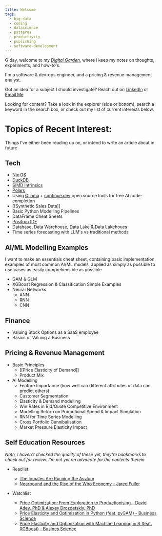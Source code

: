 ```yaml
---
title: Welcome
tags:
  - big-data
  - coding
  - datascience
  - patterns
  - productivity
  - publishing
  - software-development
---
```


G'day, welcome to my *[Digital Garden](https://quartz.jzhao.xyz/philosophy)*, where I keep my notes on thoughts, experiments, and how-to's.

I'm a software & dev-ops engineer, and a pricing & revenue management analyst.

Got an idea for a subject I should investigate? Reach out on [LinkedIn](https://www.linkedin.com/in/sean-missingham/) or [Email Me](mailto:sean@missingham.net)

Looking for content? Take a look in the explorer (side or bottom), search a keyword in the search box, or check out my list of current interests below.

# Topics of Recent Interest:

Things I've either been reading up on, or intend to write an article about in future
## Tech

- [Nix OS](https://nixos.org/)
- [DuckDB](https://duckdb.org/why_duckdb)
- [SIMD Intrinsics](https://stackoverflow.blog/2020/07/08/improving-performance-with-simd-intrinsics-in-three-use-cases/)
- [Polars](https://docs.pola.rs/)
- Using [Ollama](https://ollama.com/library) + [continue.dev](https://www.continue.dev/) open source tools for free AI code-completion
- [[Synthetic Sales Data]]
- Basic Python Modelling Pipelines
- DataFrame Cheat Sheets
- [Positron IDE](https://github.com/posit-dev/positron )
- Database, Data Warehouse, Data Lake & Data Lakehoues
- Time series forecasting with LLM's vs traditional methods

## AI/ML Modelling Examples

I want to make an essentials cheat sheet, containing basic implementation examples of most common AI/ML models, applied as simply as possible to use cases as easily comprehensible as possible

- GAM & GLM
- XGBoost Regression & Classification Simple Examples
- Neural Networks
	- ANN
	- RNN
	- CNN

## Finance

- Valuing Stock Options as a SaaS employee
- Basics of Valuing a Business

## Pricing & Revenue Management

- Basic Principles
	- [[Price Elasticity of Demand]]
	- Product Mix
- AI Modelling
	- Feature Importance (how well can different attributes of data can predict others)
	- Customer Segmentation
	- Elasticity & Demand modelling
	- Win Rates in Bid/Quote Competitive Environment
	- Modelling Return on Promotional Spend & Impact Simulation
	- RNN for Time Series Modelling
	- Cross Portfolio Cannibalisation
	- Market Pressure Elasticity Impact

## Self Education Resources
*Note, I haven't checked the quality of these yet, they're bookmarks to check out for review. 
I'm not yet an advocate for the contents therein*

- Readlist
	- [The Inmates Are Running the Asylum](https://www.amazon.com.au/Inmates-Are-Running-Asylum-Products-ebook/dp/B000OZ0N62/ref=sr_1_2?crid=1YVXUK71B4KDJ&dib=eyJ2IjoiMSJ9.CBtOQcHfG2mlTWRpOCijys1L3stPj4riGdTqBZvxft8eJt8Abfb8Or50WW4ajOUnezTEBPcomxG_JVGLK7WwmPA5-2K08r7X9AhBNPcox1GqlaA85vOu8Dn_LVRVKOdmxmRWCqEnaEcEXh1ZH_JlWg.iId5ME8ePC1KQDAaDlOUcvVEgxwuhZV_yTbQLdvtDDQ&dib_tag=se&keywords=inmates+running+the+asylum&qid=1720062211&s=digital-text&sprefix=inmates+running+the+asylu%2Cdigital-text%2C284&sr=1-2)
	- [Nearbound and the Rise of the Who Economy - Jared Fuller](https://www.amazon.com.au/Nearbound-Rise-Economy-Jared-Fuller-ebook/dp/B0CW2WPBS6)
	
- Watchlist
	- [Price Optimization: From Exploration to Productionising - David Adey, PhD & Alexey Drozdetskiy, PhD](https://www.youtube.com/watch?v=wPxDibqdg_w)
	- [Price Elasticity and Optimization in Python (feat. pyGAM) - Business Science](https://www.youtube.com/watch?v=tRku0RgRQtc)
	- [Price Elasticity and Optimization with Machine Learning in R (feat. XGBoost) - Busines Science](https://youtu.be/FXtHi_IbJdQ?si=Vi8jHPq75NbKvNzB)
